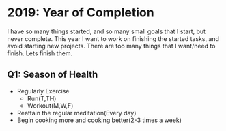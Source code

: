 # 2019: Year of Completion

I have so many things started, and so many small goals that I start, but never
complete. This year I want to work on finishing the started tasks, and avoid
starting new projects. There are too many things that I want/need to finish.
Lets finish them.

## Q1: Season of Health

-   Regularly Exercise
    -   Run(T,TH)
    -   Workout(M,W,F)
-   Reattain the regular meditation(Every day)
-   Begin cooking more and cooking better(2-3 times a week)

